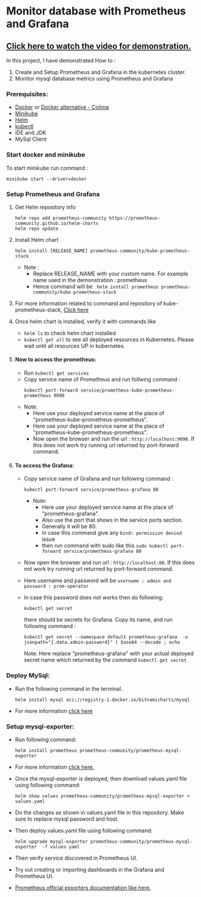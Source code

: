 # Monitor database with Prometheus and Grafana

## [Click here to watch the video for demonstration.]()

In this project, I have demonstrated How to :
1. Create and Setup Prometheus and Grafana in the kubernetes cluster.
2. Monitor mysql database metrics using Prometheus and Grafana

### Prerequisites:
- [Docker](https://docs.docker.com/engine/install/) or [Docker alternative - Colima](https://github.com/abiosoft/colima)
- [Minikube](https://minikube.sigs.k8s.io/docs/start/)
- [Helm](https://helm.sh/docs/intro/install/)
- [kubectl](https://kubernetes.io/docs/tasks/tools/)
- IDE and JDK
- MySql Client

### Start docker and minikube
To start minikube run command :

``` minikube start --driver=docker ```

### Setup Prometheus and Grafana
1. Get Helm repository info
      ```
      helm repo add prometheus-community https://prometheus-community.github.io/helm-charts
      helm repo update
      ```
2. Install Helm chart
    ```
    helm install [RELEASE_NAME] prometheus-community/kube-prometheus-stack
    ```
    - Note :
        - Replace RELEASE_NAME with your custom name. For example name used in the demonstration : prometheus
        - Hence command will be ` helm install prometheus prometheus-community/kube-prometheus-stack`
3. For more information related to command and repository of kube-prometheus-stack, [Click here](https://github.com/prometheus-community/helm-charts/tree/main/charts/kube-prometheus-stack)
4. Once helm chart is installed, verify it with commands like
    - `helm ls` to check helm chart installed
    - `kubectl get all` to see all deployed resources in Kubernetes. Please wait until all resources UP in kubernetes.
5. #### Now to access the prometheus:
    - Run `kubectl get services`
    - Copy service name of Prometheus and run follwing command :
      ```
      kubectl port-forward service/prometheus-kube-prometheus-prometheus 9090
      ```
    - Note:
        - Here use your deployed service name at the place of "prometheus-kube-prometheus-prometheus".
        - Here use your deployed service name at the place of "prometheus-kube-prometheus-prometheus".
        - Now open the browser and run the url : `http://localhost:9090`. If this does not work try running url returned by port-forward command.
6. #### To access the Grafana:

    - Copy service name of Grafana and run following command :
      ```
      kubectl port-forward service/prometheus-grafana 80
      ```
        - Note:
            - Here use your deployed service name at the place of "prometheus-grafana".
            - Also use the port that shows in the service ports section.
            - Generally it will be 80.
            - In case this command give any `bind: permission denied` issue
            - then run command with sudo like this  `sudo kubectl port-forward service/prometheus-grafana 80`

    - Now open the browser and run url : `http://localhost:80`. If this does not work try running url returned by port-forward command.
    - Here username and password will be `username : admin and password : prom-operator`
    - In case this password does not works then do following:

         ```
         kubectl get secret
         ``` 
      there should be secrets for Grafana. Copy its name, and run following command :
       ```
       kubectl get secret --namespace default prometheus-grafana  -o jsonpath="{.data.admin-password}" | base64 --decode ; echo
       ```
      Note:  Here replace "prometheus-grafana" with your actual deployed secret name which returned by the command `kubectl get secret`

### Deploy MySql:

- Run the following command in the terminal.

  ```helm install mysql oci://registry-1.docker.io/bitnamicharts/mysql```
- For more information [click here](https://artifacthub.io/packages/helm/bitnami/mysql)

### Setup mysql-exporter:

- Run following command:

    ```helm install prometheus prometheus-community/prometheus-mysql-exporter```


- For more information [click here.](https://github.com/prometheus-community/helm-charts/tree/main/charts/prometheus-mysql-exporter)


- Once the mysql-exporter is deployed, then download values.yaml file using following command:

    ```helm show values prometheus-community/prometheus-mysql-exporter > values.yaml```


- Do the changes as shown in values.yaml file in this repository. Make sure to replace mysql password and host.

- Then deploy values.yaml file using following command:

    ```helm upgrade mysql-exporter prometheus-community/prometheus-mysql-exporter  -f values.yaml ```

- Then verify service discovered in Prometheus UI.

- Try out creating or importing dashboards in the Grafana and Prometheus UI.

- [Prometheus official exporters documentation like here.](https://prometheus.io/docs/instrumenting/exporters/)
